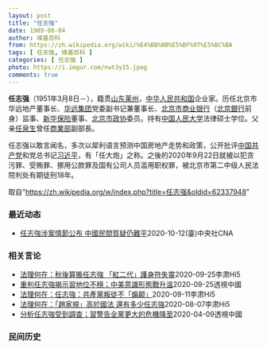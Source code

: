 ```yaml
---
layout: post
title: "任志強"
date: 1989-06-04
author: 维基百科
from: https://zh.wikipedia.org/wiki/%E4%BB%BB%E5%BF%97%E5%BC%BA
tags: [ 任志強, 维基百科 ]
categories: [ 任志強 ]
photo: https://i.imgur.com/nwt3y15.jpeg
comments: true
---
```

<div class="mw-parser-output">
<p><b>任志强</b>（1951年3月8日<span class="useeditintro" title="Template:BLP editintro">－</span>），籍贯<a href="/wiki/%E5%B1%B1%E4%B8%9C" class="mw-redirect" title="山东">山东</a><a href="/wiki/%E8%8E%B1%E5%B7%9E%E5%B8%82" title="莱州市">莱州</a>，<a href="/wiki/%E4%B8%AD%E5%8D%8E%E4%BA%BA%E6%B0%91%E5%85%B1%E5%92%8C%E5%9B%BD" title="中华人民共和国">中华人民共和国</a>企业家。历任北京市华远地产董事长、<a href="/wiki/%E5%8C%97%E4%BA%AC%E5%B8%82%E5%8D%8E%E8%BF%9C%E9%9B%86%E5%9B%A2%E6%9C%89%E9%99%90%E5%85%AC%E5%8F%B8" title="北京市华远集团有限公司">华远集团</a>党委副书记兼董事长、<a href="/wiki/%E5%8C%97%E4%BA%AC%E5%B8%82%E5%95%86%E4%B8%9A%E9%93%B6%E8%A1%8C" class="mw-redirect" title="北京市商业银行">北京市商业银行</a>（<a href="/wiki/%E5%8C%97%E4%BA%AC%E9%8A%80%E8%A1%8C" title="北京銀行">北京銀行</a>前身）监事、<a href="/wiki/%E6%96%B0%E8%8F%AF%E4%BF%9D%E9%9A%AA" title="新華保險">新华保险</a>董事、<a href="/wiki/%E4%B8%AD%E5%9B%BD%E4%BA%BA%E6%B0%91%E6%94%BF%E6%B2%BB%E5%8D%8F%E5%95%86%E4%BC%9A%E8%AE%AE%E5%8C%97%E4%BA%AC%E5%B8%82%E5%A7%94%E5%91%98%E4%BC%9A" title="中国人民政治协商会议北京市委员会">北京市政协</a>委员。持有<a href="/wiki/%E4%B8%AD%E5%9B%BD%E4%BA%BA%E6%B0%91%E5%A4%A7%E5%AD%A6" title="中国人民大学">中国人民大学</a>法律硕士学位。父亲<a href="/wiki/%E4%BB%BB%E6%B3%89%E7%94%9F" title="任泉生">任泉生</a>曾任<a href="/wiki/%E4%B8%AD%E8%8F%AF%E4%BA%BA%E6%B0%91%E5%85%B1%E5%92%8C%E5%9C%8B%E5%95%86%E6%A5%AD%E9%83%A8" class="mw-redirect" title="中華人民共和國商業部">商業部</a>副部長。
</p><p>任志强以敢言闻名，多次以犀利语言预测中国房地产走势和政策，公开批评<a href="/wiki/%E4%B8%AD%E5%9B%BD%E5%85%B1%E4%BA%A7%E5%85%9A" title="中国共产党">中国共产党</a>和党总书记<a href="/wiki/%E4%B9%A0%E8%BF%91%E5%B9%B3" title="习近平">习近平</a>，有「任大炮」之称。之後的2020年9月22日就被以犯贪污罪、受贿罪、挪用公款罪及国有公司人员滥用职权罪，被北京市第二中级人民法院判处有期徒刑18年。
</p>
</div><noscript><img src="//zh.wikipedia.org/wiki/Special:CentralAutoLogin/start?type=1x1" alt="" title="" width="1" height="1" style="border: none; position: absolute;"></noscript>
<div class="printfooter">取自“<a dir="ltr" href="https://zh.wikipedia.org/w/index.php?title=任志强&amp;oldid=62337948">https://zh.wikipedia.org/w/index.php?title=任志强&amp;oldid=62337948</a>”</div><div id="recent-news"><h3>最近动态</h3><ul><li><a href="https://nodebe4.github.io/waimei/2020-10-12/%E4%BB%BB%E5%BF%97%E5%BC%B7%E6%B6%89%E6%A1%88%E6%83%85%E7%AF%80%E5%85%AC%E5%B8%83-%E4%B8%AD%E5%9C%8B%E6%B0%91%E9%96%93%E8%B3%AA%E7%96%91%E4%BB%8D%E9%9B%A3%E5%B9%B3" title="任志強涉案情節公布 中國民間質疑仍難平—— （中央社記者邱國強北京12日電）中共官媒公布前華遠集團董事長任志強的「涉案情節」，聲稱他憑藉在華遠10餘年的「一人獨大」，利用職務便利受賄及挪用公款，...">任志強涉案情節公布 中國民間質疑仍難平</a><time>2020-10-12</time><a class="tag">(臺)中央社CNA</a></li>
</ul></div><div id="open-opinion"><h3>相关言论</h3><ul><li><a href="https://nodebe4.github.io/opinion/2020-09-25/%E6%B3%95%E7%90%86%E4%BD%95%E5%9C%A8-%E7%A7%8B%E5%BE%8C%E7%AE%97%E8%B3%AC%E4%BB%BB%E5%BF%97%E5%BC%B7-%E7%B4%85%E4%BA%8C%E4%BB%A3-%E8%AD%B7%E8%BA%AB%E7%AC%A6%E5%A4%B1%E9%9D%88/" title="李肃Hi5">法理何在：秋後算賬任志強 「紅二代」護身符失靈</a><time>2020-09-25</time><a class="tag">李肃Hi5</a></li>
<li><a href="https://nodebe4.github.io/opinion/2020-09-25/%E9%87%8D%E5%88%A4%E4%BB%BB%E5%BF%97%E5%BC%B7%E6%8F%AD%E7%A4%BA%E7%BF%92%E5%9C%B0%E4%BD%8D%E4%B8%8D%E7%A9%A9-%E4%B8%AD%E7%BE%8E%E6%84%8F%E8%AD%98%E5%BD%A2%E6%85%8B%E6%88%B0%E5%8D%87%E6%BA%AB/" title="透視中國">重判任志強揭示習地位不穩；中美意識形態戰升溫</a><time>2020-09-25</time><a class="tag">透視中國</a></li>
<li><a href="https://nodebe4.github.io/opinion/2020-09-11/%E6%B3%95%E7%90%86%E4%BD%95%E5%9C%A8-%E4%BB%BB%E5%BF%97%E5%BC%B7-%E5%85%B1%E7%94%A2%E9%BB%A8%E5%8F%9B%E5%BE%92%E4%B8%8D-%E7%85%BD%E9%A2%A0/" title="李肃Hi5">法理何在：任志強：共產黨叛徒不「煽颠」</a><time>2020-09-11</time><a class="tag">李肃Hi5</a></li>
<li><a href="https://nodebe4.github.io/opinion/2020-08-07/%E6%B3%95%E7%90%86%E4%BD%95%E5%9C%A8-%E8%B6%99%E5%AE%B6%E8%A6%8F-%E9%AB%98%E6%96%BC%E5%9C%8B%E6%B3%95-%E9%82%84%E6%9C%89%E5%A4%9A%E5%B0%91%E4%BB%BB%E5%BF%97%E5%BC%B7/" title="李肃Hi5">法理何在：「趙家規」高於國法 還有多少任志強</a><time>2020-08-07</time><a class="tag">李肃Hi5</a></li>
<li><a href="https://nodebe4.github.io/opinion/2020-04-09/%E5%88%86%E6%9E%90%E4%BB%BB%E5%BF%97%E5%BC%B7%E5%8F%97%E5%88%B0%E8%AA%BF%E6%9F%A5-%E7%BF%92%E8%AD%A6%E5%91%8A%E5%85%A8%E9%BB%A8%E6%9B%B4%E5%A4%A7%E7%9A%84%E5%8D%B1%E6%A9%9F%E9%99%8D%E8%87%B3/" title="透視中國">分析任志強受到調查；習警告全黨更大的危機降至</a><time>2020-04-09</time><a class="tag">透視中國</a></li>
</ul></div><div id="mjls-record"><h3>民间历史</h3><ul></ul></div>